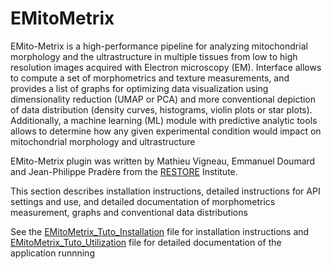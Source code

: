 # EMitoMetrix

EMito-Metrix is a high-performance pipeline for analyzing mitochondrial morphology and the ultrastructure in multiple tissues from low to high resolution images acquired with Electron microscopy (EM). Interface allows to compute a set of morphometrics and texture measurements, and provides a list of graphs for optimizing data visualization using dimensionality reduction (UMAP or PCA) and more conventional depiction of data distribution (density curves, histograms, violin plots or star plots). Additionally, a machine learning (ML) module with predictive analytic tools allows to determine how any given experimental condition would impact on mitochondrial morphology and ultrastructure

EMito-Metrix plugin was written by Mathieu Vigneau, Emmanuel Doumard and Jean-Philippe Pradère from the [RESTORE](https://restore-lab.fr/en/home-en/) Institute.

This section describes installation instructions, detailed instructions for API settings and use, and detailed documentation of morphometrics measurement, graphs and conventional data distributions

See the [EMitoMetrix_Tuto_Installation](https://github.com/Restore-Lab/EMito-Metrix/blob/main/EMitoMetrix_Tuto_Installation.pdf) file for installation instructions and [EMitoMetrix_Tuto_Utilization](https://github.com/Restore-Lab/EMito-Metrix/blob/main/EMitoMetrix_Tuto_Utilization.pdf) file for detailed documentation of the application runnning
